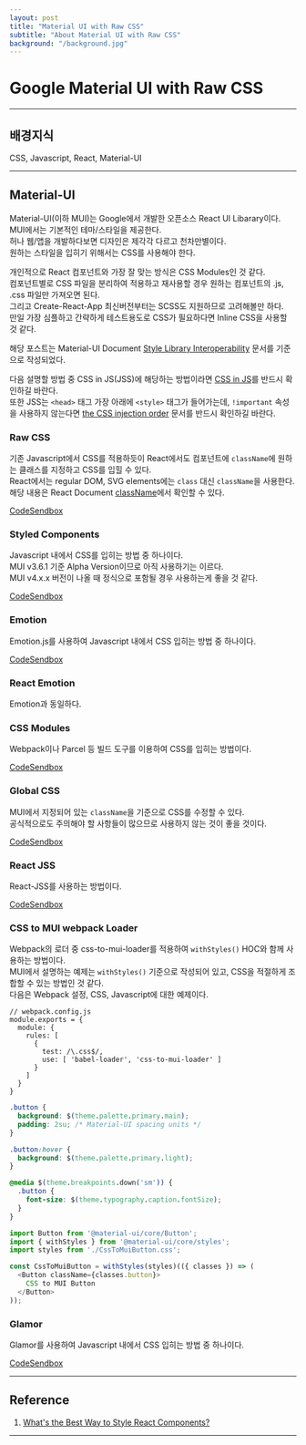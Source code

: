 ```yaml
---
layout: post
title: "Material UI with Raw CSS"
subtitle: "About Material UI with Raw CSS"
background: "/background.jpg"
---
```


# Google Material UI with Raw CSS

***

## 배경지식
CSS, Javascript, React, Material-UI

***

## Material-UI
Material-UI(이하 MUI)는 Google에서 개발한 오픈소스 React UI Libarary이다.  
MUI에서는 기본적인 테마/스타일을 제공한다.  
허나 웹/앱을 개발하다보면 디자인은 제각각 다르고 천차만별이다.  
원하는 스타일을 입히기 위해서는 CSS를 사용해야 한다.  

개인적으로 React 컴포넌트와 가장 잘 맞는 방식은 CSS Modules인 것 같다.  
컴포넌트별로 CSS 파일을 분리하여 적용하고 재사용할 경우 원하는 컴포넌트의 .js, .css 파일만 가져오면 된다.  
그리고 Create-React-App 최신버전부터는 SCSS도 지원하므로 고려해볼만 하다.  
만일 가장 심플하고 간략하게 테스트용도로 CSS가 필요하다면 Inline CSS을 사용할 것 같다.  

해당 포스트는 Material-UI Document [Style Library Interoperability](https://material-ui.com/guides/interoperability/) 문서를 기준으로 작성되었다.  

다음 설명할 방법 중 CSS in JS(JSS)에 해당하는 방법이라면 [CSS in JS](https://material-ui.com/css-in-js/basics/)를 반드시 확인하길 바란다.  
또한 JSS는 `<head>` 태그 가장 아래에 `<style>` 태그가 들어가는데, `!important` 속성을 사용하지 않는다면 [the CSS injection order](https://material-ui.com/customization/css-in-js/#css-injection-order) 문서를 반드시 확인하길 바란다.  

### Raw CSS  
기존 Javascript에서 CSS를 적용하듯이 React에서도 컴포넌트에 `className`에 원하는 클래스를 지정하고 CSS를 입힐 수 있다.  
React에서는 regular DOM, SVG elements에는 `class` 대신 `className`을 사용한다.  
해당 내용은 React Document [className](https://reactjs.org/docs/dom-elements.html#classname)에서 확인할 수 있다.  

[CodeSendbox](https://codesandbox.io/s/vmv2mz9785)

### Styled Components  
Javascript 내에서 CSS를 입히는 방법 중 하나이다.  
MUI v3.6.1 기준 Alpha Version이므로 아직 사용하기는 이르다.  
MUI v4.x.x 버전이 나올 때 정식으로 포함될 경우 사용하는게 좋을 것 같다.  

[CodeSendbox](https://codesandbox.io/s/mzwqkk1p7j)

### Emotion  
Emotion.js를 사용하여 Javascript 내에서 CSS 입히는 방법 중 하나이다.  

[CodeSendbox](https://codesandbox.io/s/yw93kl7y0j)

### React Emotion  
Emotion과 동일하다.  

### CSS Modules  
Webpack이나 Parcel 등 빌드 도구를 이용하여 CSS를 입히는 방법이다.  

[CodeSendbox](https://codesandbox.io/s/m4j01r75wx)

### Global CSS  
MUI에서 지정되어 있는 `className`을 기준으로 CSS를 수정할 수 있다.  
공식적으로도 주의해야 할 사항들이 많으므로 사용하지 않는 것이 좋을 것이다.  

[CodeSendbox](https://codesandbox.io/s/2zv5m0j37p)

### React JSS  
React-JSS를 사용하는 방법이다.  

[CodeSendbox](https://codesandbox.io/s/219x6qqx0p)

### CSS to MUI webpack Loader  
Webpack의 로더 중 css-to-mui-loader를 적용하여 `withStyles()` HOC와 함께 사용하는 방법이다.  
MUI에서 설명하는 예제는 `withStyles()` 기준으로 작성되어 있고, CSS을 적절하게 조합할 수 있는 방법인 것 같다.  
다음은 Webpack 설정, CSS, Javascript에 대한 예제이다.  

```
// webpack.config.js
module.exports = {
  module: {
    rules: [
      {
        test: /\.css$/,
        use: [ 'babel-loader', 'css-to-mui-loader' ]
      }
    ]
  }
}
```

```css
.button {
  background: $(theme.palette.primary.main);
  padding: 2su; /* Material-UI spacing units */
}

.button:hover {
  background: $(theme.palette.primary.light);
}

@media $(theme.breakpoints.down('sm')) {
  .button {
    font-size: $(theme.typography.caption.fontSize);
  }
}
```

```javascript
import Button from '@material-ui/core/Button';
import { withStyles } from '@material-ui/core/styles';
import styles from './CssToMuiButton.css';

const CssToMuiButton = withStyles(styles)(({ classes }) => (
  <Button className={classes.button}>
    CSS to MUI Button
  </Button>
));
```

### Glamor  
Glamor를 사용하여 Javascript 내에서 CSS 입히는 방법 중 하나이다.  

[CodeSendbox](https://codesandbox.io/s/ov5l1j2j8z)

***

## Reference  
1. [What's the Best Way to Style React Components?](https://www.optasy.com/blog/what-best-way-style-react-components-4-most-widely-used-approaches-styling)

***  
